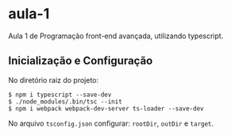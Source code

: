 # aula-1
Aula 1 de Programação front-end avançada, utilizando typescript.

## Inicialização e Configuração
No diretório raiz do projeto:
```
$ npm i typescript --save-dev
$ ./node_modules/.bin/tsc --init
$ npm i webpack webpack-dev-server ts-loader --save-dev
```

No arquivo `tsconfig.json` configurar: `rootDir`, `outDir` e `target`.